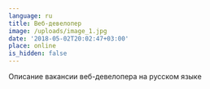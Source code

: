 ```yaml
---
language: ru
title: Веб-девелопер
image: /uploads/image_1.jpg
date: '2018-05-02T20:02:47+03:00'
place: online
is_hidden: false
---
```

Описание вакансии веб-девелопера на русском языке
